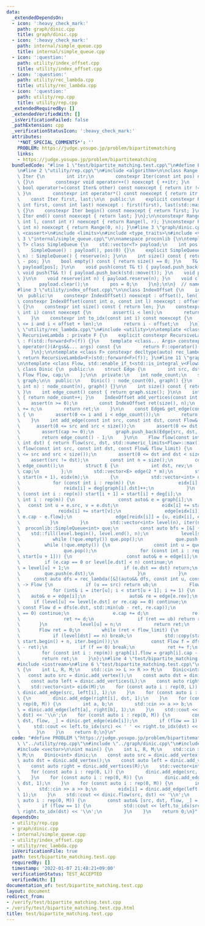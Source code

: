 ```yaml
---
data:
  _extendedDependsOn:
  - icon: ':heavy_check_mark:'
    path: graph/dinic.cpp
    title: graph/dinic.cpp
  - icon: ':heavy_check_mark:'
    path: internal/simple_queue.cpp
    title: internal/simple_queue.cpp
  - icon: ':question:'
    path: utility/index_offset.cpp
    title: utility/index_offset.cpp
  - icon: ':question:'
    path: utility/rec_lambda.cpp
    title: utility/rec_lambda.cpp
  - icon: ':question:'
    path: utility/rep.cpp
    title: utility/rep.cpp
  _extendedRequiredBy: []
  _extendedVerifiedWith: []
  _isVerificationFailed: false
  _pathExtension: cpp
  _verificationStatusIcon: ':heavy_check_mark:'
  attributes:
    '*NOT_SPECIAL_COMMENTS*': ''
    PROBLEM: https://judge.yosupo.jp/problem/bipartitematching
    links:
    - https://judge.yosupo.jp/problem/bipartitematching
  bundledCode: "#line 1 \"test/bipartite_matching.test.cpp\"\n#define PROBLEM \"https://judge.yosupo.jp/problem/bipartitematching\"\
    \n#line 2 \"utility/rep.cpp\"\n#include <algorithm>\n\nclass Range {\n    struct\
    \ Iter {\n        int itr;\n        constexpr Iter(const int pos) noexcept : itr(pos)\
    \ {}\n        constexpr void operator++() noexcept { ++itr; }\n        constexpr\
    \ bool operator!=(const Iter& other) const noexcept { return itr != other.itr;\
    \ }\n        constexpr int operator*() const noexcept { return itr; }\n    };\n\
    \    const Iter first, last;\n\n  public:\n    explicit constexpr Range(const\
    \ int first, const int last) noexcept : first(first), last(std::max(first, last))\
    \ {}\n    constexpr Iter begin() const noexcept { return first; }\n    constexpr\
    \ Iter end() const noexcept { return last; }\n};\n\nconstexpr Range rep(const\
    \ int l, const int r) noexcept { return Range(l, r); }\nconstexpr Range rep(const\
    \ int n) noexcept { return Range(0, n); }\n#line 3 \"graph/dinic.cpp\"\n#include\
    \ <cassert>\n#include <limits>\n#include <type_traits>\n#include <vector>\n#line\
    \ 3 \"internal/simple_queue.cpp\"\n\nnamespace proconlib {\n\ntemplate <class\
    \ T> class SimpleQueue {\n    std::vector<T> payload;\n    int pos;\n\n  public:\n\
    \    SimpleQueue() : payload(), pos(0) {}\n    explicit SimpleQueue(const int\
    \ n) : SimpleQueue() { reserve(n); }\n\n    int size() const { return (int)payload.size()\
    \ - pos; }\n    bool empty() const { return size() == 0; }\n    T& front() { return\
    \ payload[pos]; }\n\n    void push(const T& t) { payload.push_back(t); }\n   \
    \ void push(T&& t) { payload.push_back(std::move(t)); }\n    void pop() { pos++;\
    \ }\n\n    void reserve(int n) { payload.reserve(n); }\n    void clear() {\n \
    \       payload.clear();\n        pos = 0;\n    }\n};\n\n}  // namespace proconlib\n\
    #line 3 \"utility/index_offset.cpp\"\n\nclass IndexOffset {\n    int offset, len;\n\
    \n  public:\n    constexpr IndexOffset() noexcept : offset(), len() {}\n    explicit\
    \ constexpr IndexOffset(const int o, const int l) noexcept : offset(o), len(l)\
    \ {}\n    constexpr int size() const { return len; }\n    constexpr int operator[](const\
    \ int i) const noexcept {\n        assert(i < len);\n        return offset + i;\n\
    \    }\n    constexpr int to_idx(const int i) const noexcept {\n        assert(offset\
    \ <= i and i < offset + len);\n        return i - offset;\n    }\n};\n#line 3\
    \ \"utility/rec_lambda.cpp\"\n#include <utility>\n\ntemplate <class F> struct\
    \ RecursiveLambda : private F {\n    explicit constexpr RecursiveLambda(F&& f)\
    \ : F(std::forward<F>(f)) {}\n    template <class... Args> constexpr decltype(auto)\
    \ operator()(Args&&... args) const {\n        return F::operator()(*this, std::forward<Args>(args)...);\n\
    \    }\n};\n\ntemplate <class F> constexpr decltype(auto) rec_lambda(F&& f) {\
    \ return RecursiveLambda<F>(std::forward<F>(f)); }\n#line 11 \"graph/dinic.cpp\"\
    \n\ntemplate <class Flow, std::enable_if_t<std::is_integral_v<Flow>>* = nullptr>\
    \ class Dinic {\n  public:\n    struct Edge {\n        int src, dst;\n       \
    \ Flow flow, cap;\n    };\n\n  private:\n    int node_count;\n    std::vector<Edge>\
    \ graph;\n\n  public:\n    Dinic() : node_count(0), graph() {}\n    explicit Dinic(const\
    \ int n) : node_count(n), graph() {}\n\n    int size() const { return node_count;\
    \ }\n    int edge_count() const { return graph.size(); }\n\n    int add_vertex()\
    \ { return node_count++; }\n    IndexOffset add_vertices(const int n) {\n    \
    \    assert(n >= 0);\n        const IndexOffset ret(size(), n);\n        node_count\
    \ += n;\n        return ret;\n    }\n\n    const Edge& get_edge(const int i) const\
    \ { \n        assert(0 <= i and i < edge_count());\n        return graph[i]; \n\
    \    }\n    int add_edge(const int src, const int dst, const Flow& cap) {\n  \
    \      assert(0 <= src and src < size());\n        assert(0 <= dst and dst < size());\n\
    \        assert(cap >= 0);\n        graph.push_back(Edge{src, dst, 0, cap});\n\
    \        return edge_count() - 1;\n    }\n\n    Flow flow(const int src, const\
    \ int dst) { return flow(src, dst, std::numeric_limits<Flow>::max()); }\n    Flow\
    \ flow(const int src, const int dst, const Flow& flow_limit) {\n        assert(0\
    \ <= src and src < size());\n        assert(0 <= dst and dst < size());\n    \
    \    assert(src != dst);\n        const int n = size();\n        const int m =\
    \ edge_count();\n        struct E {\n            int dst, rev;\n            Flow\
    \ cap;\n        };\n        std::vector<E> edge(2 * m);\n        std::vector<int>\
    \ start(n + 1), eidx(m);\n        {\n            std::vector<int> deg(n), reidx(m);\n\
    \            for (const int i : rep(m)) {\n                eidx[i] = deg[graph[i].src]++;\n\
    \                reidx[i] = deg[graph[i].dst]++;\n            }\n            for\
    \ (const int i : rep(n)) start[i + 1] = start[i] + deg[i];\n            for (const\
    \ int i : rep(m)) {\n                const auto& e = graph[i];\n             \
    \   const int u = e.src, v = e.dst;\n                eidx[i] += start[u];\n  \
    \              reidx[i] += start[v];\n                edge[eidx[i]] = {v, reidx[i],\
    \ e.cap - e.flow};\n                edge[reidx[i]] = {u, eidx[i], e.flow};\n \
    \           }\n        }\n        std::vector<int> level(n), iter(n);\n      \
    \  proconlib::SimpleQueue<int> que;\n        const auto bfs = [&] {\n        \
    \    std::fill(level.begin(), level.end(), n);\n            level[src] = 0;\n\
    \            while (!que.empty()) que.pop();\n            que.push(src);\n   \
    \         while (!que.empty()) {\n                const int u = que.front();\n\
    \                que.pop();\n                for (const int i : rep(start[u],\
    \ start[u + 1])) {\n                    const auto& e = edge[i];\n           \
    \         if (e.cap == 0 or level[e.dst] < n) continue;\n                    level[e.dst]\
    \ = level[u] + 1;\n                    if (e.dst == dst) return;\n           \
    \         que.push(e.dst);\n                }\n            }\n        };\n   \
    \     const auto dfs = rec_lambda([&](auto&& dfs, const int u, const Flow& ub)\
    \ -> Flow {\n            if (u == src) return ub;\n            Flow ret = 0;\n\
    \            for (int& i = iter[u]; i < start[u + 1]; i += 1) {\n            \
    \    auto& e = edge[i];\n                auto& re = edge[e.rev];\n           \
    \     if (level[u] <= level[e.dst] or re.cap == 0) continue;\n               \
    \ const Flow d = dfs(e.dst, std::min(ub - ret, re.cap));\n                if (d\
    \ == 0) continue;\n                e.cap += d;\n                re.cap -= d;\n\
    \                ret += d;\n                if (ret == ub) return ret;\n     \
    \       }\n            level[u] = n;\n            return ret;\n        });\n \
    \       Flow ret = 0;\n        while (ret < flow_limit) {\n            bfs();\n\
    \            if (level[dst] == n) break;\n            std::copy(start.begin(),\
    \ start.begin() + n, iter.begin());\n            const Flow f = dfs(dst, flow_limit\
    \ - ret);\n            if (f == 0) break;\n            ret += f;\n        }\n\
    \        for (const int i : rep(m)) graph[i].flow = graph[i].cap - edge[eidx[i]].cap;\n\
    \        return ret;\n    }\n};\n#line 4 \"test/bipartite_matching.test.cpp\"\n\
    #include <iostream>\n#line 6 \"test/bipartite_matching.test.cpp\"\n\nint main()\
    \ {\n    int L, R, M;\n    std::cin >> L >> R >> M;\n    Dinic<int> dinic;\n \
    \   const auto src = dinic.add_vertex();\n    const auto dst = dinic.add_vertex();\n\
    \    const auto left = dinic.add_vertices(L);\n    const auto right = dinic.add_vertices(R);\n\
    \    std::vector<int> eidx(M);\n    for (const auto i : rep(0, L)) {\n       \
    \ dinic.add_edge(src, left[i], 1);\n    }\n    for (const auto i : rep(0, R))\
    \ {\n        dinic.add_edge(right[i], dst, 1);\n    }\n    for (const auto i :\
    \ rep(0, M)) {\n        int a, b;\n        std::cin >> a >> b;\n        eidx[i]\
    \ = dinic.add_edge(left[a], right[b], 1);\n    }\n    std::cout << dinic.flow(src,\
    \ dst) << '\\n';\n    for (const auto i : rep(0, M)) {\n        const auto& [src,\
    \ dst, flow, _] = dinic.get_edge(eidx[i]);\n        if (flow == 1) {\n       \
    \     std::cout << left.to_idx(src) << ' ' << right.to_idx(dst) << '\\n';\n  \
    \      }\n    }\n    return 0;\n}\n"
  code: "#define PROBLEM \"https://judge.yosupo.jp/problem/bipartitematching\"\n#include\
    \ \"../utility/rep.cpp\"\n#include \"../graph/dinic.cpp\"\n#include <iostream>\n\
    #include <vector>\n\nint main() {\n    int L, R, M;\n    std::cin >> L >> R >>\
    \ M;\n    Dinic<int> dinic;\n    const auto src = dinic.add_vertex();\n    const\
    \ auto dst = dinic.add_vertex();\n    const auto left = dinic.add_vertices(L);\n\
    \    const auto right = dinic.add_vertices(R);\n    std::vector<int> eidx(M);\n\
    \    for (const auto i : rep(0, L)) {\n        dinic.add_edge(src, left[i], 1);\n\
    \    }\n    for (const auto i : rep(0, R)) {\n        dinic.add_edge(right[i],\
    \ dst, 1);\n    }\n    for (const auto i : rep(0, M)) {\n        int a, b;\n \
    \       std::cin >> a >> b;\n        eidx[i] = dinic.add_edge(left[a], right[b],\
    \ 1);\n    }\n    std::cout << dinic.flow(src, dst) << '\\n';\n    for (const\
    \ auto i : rep(0, M)) {\n        const auto& [src, dst, flow, _] = dinic.get_edge(eidx[i]);\n\
    \        if (flow == 1) {\n            std::cout << left.to_idx(src) << ' ' <<\
    \ right.to_idx(dst) << '\\n';\n        }\n    }\n    return 0;\n}"
  dependsOn:
  - utility/rep.cpp
  - graph/dinic.cpp
  - internal/simple_queue.cpp
  - utility/index_offset.cpp
  - utility/rec_lambda.cpp
  isVerificationFile: true
  path: test/bipartite_matching.test.cpp
  requiredBy: []
  timestamp: '2022-01-07 21:48:21+09:00'
  verificationStatus: TEST_ACCEPTED
  verifiedWith: []
documentation_of: test/bipartite_matching.test.cpp
layout: document
redirect_from:
- /verify/test/bipartite_matching.test.cpp
- /verify/test/bipartite_matching.test.cpp.html
title: test/bipartite_matching.test.cpp
---
```


